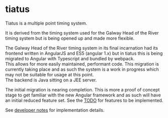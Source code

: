 # tiatus

Tiatus is a multiple point timing system. 


It is derived from the timing system used for the Galway Head of the River timing system but is being opened up and made more flexible. 


The Galway Head of the River timing system in its final incarnation had its frontend written in AngularJS and ES5 (angular 1.x) but in tiatus this is being migrated to Angular with Typescript and bundled by webpack.  
This allows for more easily maintained, performant code. This migration is currently taking place and as such the system is a work in progress which may not be suitable for usage at this point.  
The backend is Java sitting on a JEE server.
  
The initial migration is nearing completion. This is more a proof of concept stage to get familiar with the new Angular framework and as such will have an initial reduced feature set. 
See the [TODO](TODO.md) for features to be implemented.  

See [developer notes](DEVELOPER_NOTES.md) for implementation details.


